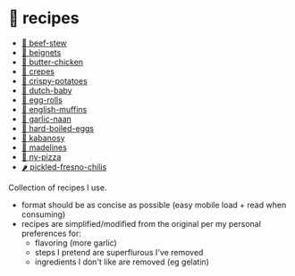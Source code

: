 # 🌮 recipes

<!-- start index -->
- [🍲 beef-stew](beef-stew.html)
- [🍩 beignets](beignets.html)
- [🍛 butter-chicken](butter-chicken.html)
- [🥞 crepes](crepes.html)
- [🥔 crispy-potatoes](crispy-potatoes.html)
- [🥞 dutch-baby](dutch-baby.html)
- [🥠 egg-rolls](egg-rolls.html)
- [🍞 english-muffins](english-muffins.html)
- [🥙 garlic-naan](garlic-naan.html)
- [🥚 hard-boiled-eggs](hard-boiled-eggs.html)
- [🌭 kabanosy](kabanosy.html)
- [🐚 madelines](madelines.html)
- [🍕 ny-pizza](ny-pizza.html)
- [🌶️ pickled-fresno-chilis](pickled-fresno-chilis.html)
<!-- end index -->

Collection of recipes I use.

- format should be as concise as possible (easy mobile load + read when
  consuming)
- recipes are simplified/modified from the original per my personal preferences
  for:
  - flavoring (more garlic)
  - steps I pretend are superflurous I've removed
  - ingredients I don't like are removed (eg gelatin)

